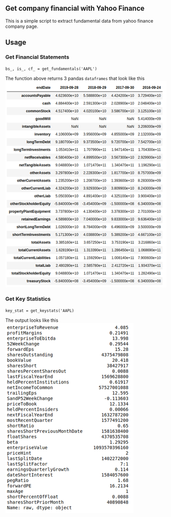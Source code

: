 ## Get company financial with Yahoo Finance

This is a simple script to extract fundamental data from yahoo finance company page.

## Usage
### Get Financial Statements
`bs_, is_, cf_ = get_fundamentals('AAPL')`

The function above returns 3 pandas `dataframes` that look like this
!['statement'](screenshot.png)


### Get Key Statistics
`key_stat = get_keystats('AAPL)`

The output looks like this
!['keystats'](screenshot2.png)
